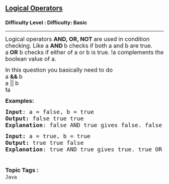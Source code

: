 <h2><a href="https://www.geeksforgeeks.org/problems/logical-operators-1605596247--132814/1">Logical Operators</a></h2><h3>Difficulty Level : Difficulty: Basic</h3><hr><div class="problems_problem_content__Xm_eO"><p><span style="font-size: 18px;">Logical operators <strong>AND, OR, NOT&nbsp;</strong>are used in condition checking. Like a <strong>AND&nbsp;</strong>b checks if both a and b are true. a<strong>&nbsp;OR</strong> b checks if either of a or b is true. !a&nbsp;</span><span style="font-size: 18px; font-family: -apple-system, BlinkMacSystemFont, 'Segoe UI', Roboto, Oxygen, Ubuntu, Cantarell, 'Open Sans', 'Helvetica Neue', sans-serif;">complements the boolean value of a.</span></p>
<p><span style="font-size: 18px;">In this question you basically need to do<br>a <strong>&amp;&amp;&nbsp;</strong>b<br>a ||<strong>&nbsp;</strong>b<br><strong>!</strong>a</span></p>
<p><span style="font-size: 18px;"><strong>Examples:</strong></span></p>
<pre><span style="font-size: 18px;"><strong>Input</strong>: a = false, b = true
<strong>Output:</strong> false true true
<strong>Explanation</strong>: false AND true gives false. false OR true gives true. NOT false give true.</span></pre>
<pre><span style="font-size: 18px;"><strong>Input: </strong>a = true, b = true 
<strong>Output:</strong> true true false
<strong>Explanation</strong>: true AND true gives true. true OR true gives true. NOT true give false.</span></pre></div><br><p><span style=font-size:18px><strong>Topic Tags : </strong><br><code>Java</code>&nbsp;